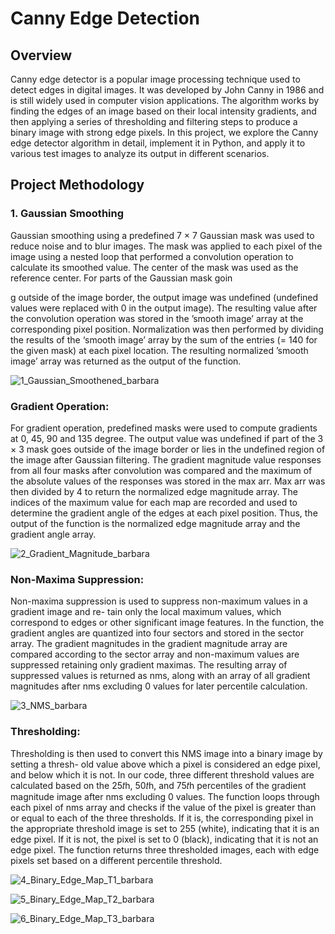 # **Canny Edge Detection**

## **Overview**

Canny edge detector is a popular image processing technique used to detect edges in digital images. It was developed by John Canny in 1986 and is still widely used in computer vision applications. The algorithm works by finding the edges of an image based on their local intensity gradients, and then applying a series of thresholding and filtering steps to produce a binary image with strong edge pixels. 
In this project, we explore the Canny edge detector algorithm in detail, implement it in Python, and apply it to various test images to analyze its output in different scenarios. 


## **Project Methodology**



### 1. Gaussian Smoothing

Gaussian smoothing using a predefined 7 × 7 Gaussian mask was used to reduce noise and to blur images. The mask was applied to each pixel of the image using a nested loop that performed a convolution operation to calculate its smoothed value. The center of the mask was used as the reference center. For parts of the Gaussian mask goin

g outside of the image border, the output image was undefined (undefined values were replaced with 0 in the output image). The resulting value after the convolution operation was stored in the ’smooth image’ array at the corresponding pixel position. Normalization was then performed by dividing the results of the ‘smooth image’ array by the sum of the entries (= 140 for the given mask) at each pixel location. The resulting normalized ’smooth image’ array was returned as the output of the function.

![1_Gaussian_Smoothened_barbara](https://github.com/Santoshsrini/CV-NYU/assets/28926309/b17b6862-c786-49c0-8755-4d09f41b594b)


### Gradient Operation:
For gradient operation, predefined masks were used to compute gradients at 0, 45, 90 and 135 degree. The output value was undefined if part of the 3 × 3 mask goes outside of the image border or lies in the undefined region of the image after Gaussian filtering. The gradient magnitude value responses from all four masks after convolution was compared and the maximum of the absolute values of the responses was stored in the max arr. Max arr was then divided by 4 to return the normalized edge magnitude array. The indices of the maximum value for each map are recorded and used to determine the gradient angle of the edges at each pixel position. Thus, the output of the function is the normalized edge magnitude array and the gradient angle array.

![2_Gradient_Magnitude_barbara](https://github.com/Santoshsrini/CV-NYU/assets/28926309/cbc5e439-a8f0-4e98-bde9-ec33ceb6528e)

### Non-Maxima Suppression:
Non-maxima suppression is used to suppress non-maximum values in a gradient image and re- tain only the local maximum values, which correspond to edges or other significant image features. In the function, the gradient angles are quantized into four sectors and stored in the sector array. The gradient magnitudes in the gradient magnitude array are compared according to the sector array and non-maximum values are suppressed retaining only gradient maximas. The resulting array of suppressed values is returned as nms, along with an array of all gradient magnitudes after nms excluding 0 values for later percentile calculation.

![3_NMS_barbara](https://github.com/Santoshsrini/CV-NYU/assets/28926309/da930c26-c0a7-4d51-80f3-ddd351ea8b03)



### Thresholding:
Thresholding is then used to convert this NMS image into a binary image by setting a thresh- old value above which a pixel is considered an edge pixel, and below which it is not. In our code, three different threshold values are calculated based on the 25𝑡h, 50𝑡h, and 75𝑡h percentiles of the gradient magnitude image after nms excluding 0 values. The function loops through each pixel of nms array and checks if the value of the pixel is greater than or equal to each of the three thresholds. If it is, the corresponding pixel in the appropriate threshold image is set to 255 (white), indicating that it is an edge pixel. If it is not, the pixel is set to 0 (black), indicating that it is not an edge pixel. The function returns three thresholded images, each with edge pixels set based on a different percentile threshold.


![4_Binary_Edge_Map_T1_barbara](https://github.com/Santoshsrini/CV-NYU/assets/28926309/e9f30c7c-dba4-494a-abf9-a2253d6cb897)

![5_Binary_Edge_Map_T2_barbara](https://github.com/Santoshsrini/CV-NYU/assets/28926309/767fc7cc-ec1a-4858-9ee2-59dd02f90a08)


![6_Binary_Edge_Map_T3_barbara](https://github.com/Santoshsrini/CV-NYU/assets/28926309/058d8d9d-c25d-4a92-9345-7f759d26056e)
